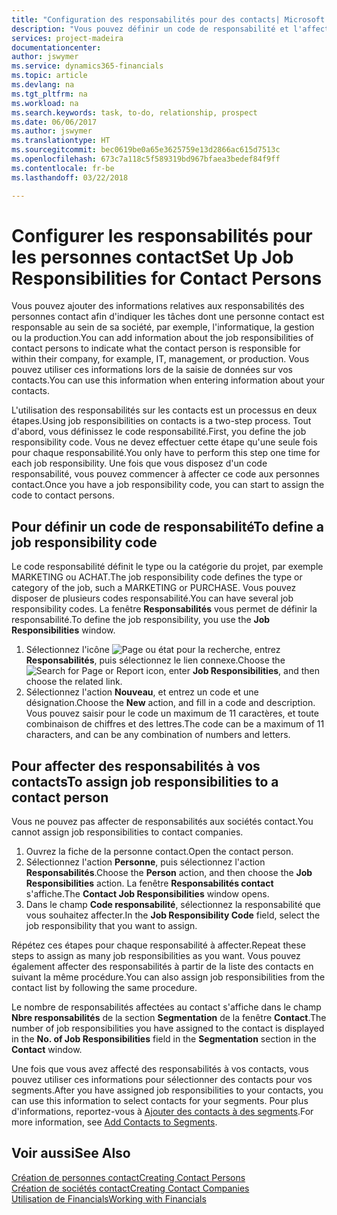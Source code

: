 ```yaml
---
title: "Configuration des responsabilités pour des contacts| Microsoft Docs"
description: "Vous pouvez définir un code de responsabilité et l'affecter à un contact pour indiquer les tâches dont votre contact est en charge dans sa société, par exemple, l'informatique ou la production."
services: project-madeira
documentationcenter: 
author: jswymer
ms.service: dynamics365-financials
ms.topic: article
ms.devlang: na
ms.tgt_pltfrm: na
ms.workload: na
ms.search.keywords: task, to-do, relationship, prospect
ms.date: 06/06/2017
ms.author: jswymer
ms.translationtype: HT
ms.sourcegitcommit: bec0619be0a65e3625759e13d2866ac615d7513c
ms.openlocfilehash: 673c7a118c5f589319bd967bfaea3bedef84f9ff
ms.contentlocale: fr-be
ms.lasthandoff: 03/22/2018

---
```

# <a name="set-up-job-responsibilities-for-contact-persons"></a><span data-ttu-id="d4c0c-103">Configurer les responsabilités pour les personnes contact</span><span class="sxs-lookup"><span data-stu-id="d4c0c-103">Set Up Job Responsibilities for Contact Persons</span></span>
<span data-ttu-id="d4c0c-104">Vous pouvez ajouter des informations relatives aux responsabilités des personnes contact afin d'indiquer les tâches dont une personne contact est responsable au sein de sa société, par exemple, l'informatique, la gestion ou la production.</span><span class="sxs-lookup"><span data-stu-id="d4c0c-104">You can add information about the job responsibilities of contact persons to indicate what the contact person is responsible for within their company, for example, IT, management, or production.</span></span> <span data-ttu-id="d4c0c-105">Vous pouvez utiliser ces informations lors de la saisie de données sur vos contacts.</span><span class="sxs-lookup"><span data-stu-id="d4c0c-105">You can use this information when entering information about your contacts.</span></span>

<span data-ttu-id="d4c0c-106">L'utilisation des responsabilités sur les contacts est un processus en deux étapes.</span><span class="sxs-lookup"><span data-stu-id="d4c0c-106">Using job responsibilities on contacts is a two-step process.</span></span> <span data-ttu-id="d4c0c-107">Tout d'abord, vous définissez le code responsabilité.</span><span class="sxs-lookup"><span data-stu-id="d4c0c-107">First, you define the job responsibility code.</span></span> <span data-ttu-id="d4c0c-108">Vous ne devez effectuer cette étape qu'une seule fois pour chaque responsabilité.</span><span class="sxs-lookup"><span data-stu-id="d4c0c-108">You only have to perform this step one time for each job responsibility.</span></span> <span data-ttu-id="d4c0c-109">Une fois que vous disposez d'un code responsabilité, vous pouvez commencer à affecter ce code aux personnes contact.</span><span class="sxs-lookup"><span data-stu-id="d4c0c-109">Once you have a job responsibility code, you can start to assign the code to contact persons.</span></span>

## <a name="to-define-a-job-responsibility-code"></a><span data-ttu-id="d4c0c-110">Pour définir un code de responsabilité</span><span class="sxs-lookup"><span data-stu-id="d4c0c-110">To define a job responsibility code</span></span>
<span data-ttu-id="d4c0c-111">Le code responsabilité définit le type ou la catégorie du projet, par exemple MARKETING ou ACHAT.</span><span class="sxs-lookup"><span data-stu-id="d4c0c-111">The job responsibility code defines the type or category of the job, such a MARKETING or PURCHASE.</span></span> <span data-ttu-id="d4c0c-112">Vous pouvez disposer de plusieurs codes responsabilité.</span><span class="sxs-lookup"><span data-stu-id="d4c0c-112">You can have several job responsibility codes.</span></span> <span data-ttu-id="d4c0c-113">La fenêtre **Responsabilités** vous permet de définir la responsabilité.</span><span class="sxs-lookup"><span data-stu-id="d4c0c-113">To define the job responsibility, you use the **Job Responsibilities** window.</span></span>

1. <span data-ttu-id="d4c0c-114">Sélectionnez l'icône ![Page ou état pour la recherche](media/ui-search/search_small.png "Page ou état pour la recherche"), entrez **Responsabilités**, puis sélectionnez le lien connexe.</span><span class="sxs-lookup"><span data-stu-id="d4c0c-114">Choose the ![Search for Page or Report](media/ui-search/search_small.png "Search for Page or Report icon") icon, enter **Job Responsibilities**, and then choose the related link.</span></span>
2. <span data-ttu-id="d4c0c-115">Sélectionnez l'action **Nouveau**, et entrez un code et une désignation.</span><span class="sxs-lookup"><span data-stu-id="d4c0c-115">Choose the **New** action, and fill in a code and description.</span></span> <span data-ttu-id="d4c0c-116">Vous pouvez saisir pour le code un maximum de 11 caractères, et toute combinaison de chiffres et des lettres.</span><span class="sxs-lookup"><span data-stu-id="d4c0c-116">The code can be a maximum of 11 characters, and can be any combination of numbers and letters.</span></span>

## <a name="to-assign-job-responsibilities-to-a-contact-person"></a><span data-ttu-id="d4c0c-117">Pour affecter des responsabilités à vos contacts</span><span class="sxs-lookup"><span data-stu-id="d4c0c-117">To assign job responsibilities to a contact person</span></span>
<span data-ttu-id="d4c0c-118">Vous ne pouvez pas affecter de responsabilités aux sociétés contact.</span><span class="sxs-lookup"><span data-stu-id="d4c0c-118">You cannot assign job responsibilities to contact companies.</span></span>

1. <span data-ttu-id="d4c0c-119">Ouvrez la fiche de la personne contact.</span><span class="sxs-lookup"><span data-stu-id="d4c0c-119">Open the contact person.</span></span>
2. <span data-ttu-id="d4c0c-120">Sélectionnez l'action **Personne**, puis sélectionnez l'action **Responsabilités**.</span><span class="sxs-lookup"><span data-stu-id="d4c0c-120">Choose the **Person** action, and then choose the **Job Responsibilities** action.</span></span> <span data-ttu-id="d4c0c-121">La fenêtre **Responsabilités contact** s'affiche.</span><span class="sxs-lookup"><span data-stu-id="d4c0c-121">The **Contact Job Responsibilities** window opens.</span></span>
3. <span data-ttu-id="d4c0c-122">Dans le champ **Code responsabilité**, sélectionnez la responsabilité que vous souhaitez affecter.</span><span class="sxs-lookup"><span data-stu-id="d4c0c-122">In the **Job Responsibility Code** field, select the job responsibility that you want to assign.</span></span>

<span data-ttu-id="d4c0c-123">Répétez ces étapes pour chaque responsabilité à affecter.</span><span class="sxs-lookup"><span data-stu-id="d4c0c-123">Repeat these steps to assign as many job responsibilities as you want.</span></span> <span data-ttu-id="d4c0c-124">Vous pouvez également affecter des responsabilités à partir de la liste des contacts en suivant la même procédure.</span><span class="sxs-lookup"><span data-stu-id="d4c0c-124">You can also assign job responsibilities from the contact list by following the same procedure.</span></span>

<span data-ttu-id="d4c0c-125">Le nombre de responsabilités affectées au contact s'affiche dans le champ **Nbre responsabilités** de la section **Segmentation** de la fenêtre **Contact**.</span><span class="sxs-lookup"><span data-stu-id="d4c0c-125">The number of job responsibilities you have assigned to the contact is displayed in the **No. of Job Responsibilities** field in the **Segmentation** section in the **Contact** window.</span></span>

<span data-ttu-id="d4c0c-126">Une fois que vous avez affecté des responsabilités à vos contacts, vous pouvez utiliser ces informations pour sélectionner des contacts pour vos segments.</span><span class="sxs-lookup"><span data-stu-id="d4c0c-126">After you have assigned job responsibilities to your contacts, you can use this information to select contacts for your segments.</span></span> <span data-ttu-id="d4c0c-127">Pour plus d'informations, reportez-vous à [Ajouter des contacts à des segments](marketing-add-contact-segment.md).</span><span class="sxs-lookup"><span data-stu-id="d4c0c-127">For more information, see [Add Contacts to Segments](marketing-add-contact-segment.md).</span></span>

## <a name="see-also"></a><span data-ttu-id="d4c0c-128">Voir aussi</span><span class="sxs-lookup"><span data-stu-id="d4c0c-128">See Also</span></span>
[<span data-ttu-id="d4c0c-129">Création de personnes contact</span><span class="sxs-lookup"><span data-stu-id="d4c0c-129">Creating Contact Persons</span></span>](marketing-create-contact-persons.md)  
[<span data-ttu-id="d4c0c-130">Création de sociétés contact</span><span class="sxs-lookup"><span data-stu-id="d4c0c-130">Creating Contact Companies</span></span>](marketing-create-contact-companies.md)  
[<span data-ttu-id="d4c0c-131">Utilisation de Financials</span><span class="sxs-lookup"><span data-stu-id="d4c0c-131">Working with Financials</span></span>](ui-work-product.md)

